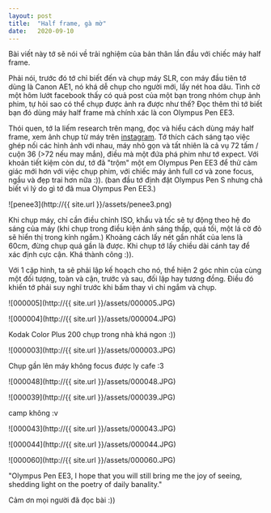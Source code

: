 ```yaml
---
layout: post
title:  "Half frame, gà mờ"
date:   2020-09-10
---
```


Bài viết này tớ sẽ nói về trải nghiệm của bản thân lần đầu với chiếc máy half frame.

Phải nói, trước đó tớ chỉ biết đến và chụp máy SLR, con máy đầu tiên tớ dùng là Canon AE1, nó khá dễ chụp cho người mới, lấy nét hoa dâu. Tình cờ một hôm lướt facebook thấy có quả post của một bạn trong nhóm chụp ảnh phim, tự hỏi sao có thể chụp được ảnh ra được như thế? Đọc thêm thì tớ biết bạn đó dùng máy half frame mà chính xác là con Olympus Pen EE3.

Thói quen, tớ la liếm research trên mạng, đọc và hiểu cách dùng máy half frame, xem ảnh chụp từ máy trên [instagram](https://www.instagram.com/explore/tags/halfframe/). Tớ thích cách sáng tạo việc ghép nối các hình ảnh với nhau, máy nhỏ gọn và tất nhiên là cả vụ 72 tấm / cuộn 36 (>72 nếu may mắn), điều mà một đứa phá phim như tớ expect. Với khoản tiết kiệm còn dư, tớ đã "trộm" một em Olympus Pen EE3 để thử cảm giác mới hơn với việc chụp phim, với chiếc máy ảnh full cơ và zone focus, ngầu và đẹp trai hơn nữa :)). (ban đầu tớ định đặt Olympus Pen S nhưng chả biết vì lý do gì tớ đã mua Olympus Pen EE3.)

![penee3](http://{{ site.url }}/assets/penee3.png)

Khi chụp máy, chỉ cần điều chỉnh ISO, khẩu và tốc sẽ tự động theo hệ đo sáng của máy (khi chụp trong điều kiện ánh sáng thấp, quá tối, một lá cờ đỏ sẽ hiển thị trong kính ngắm.) Khoảng cách lấy nét gần nhất của lens là 60cm, đừng chụp quá gần là được. Khi chụp tớ lấy chiều dài cánh tay để xác định cực cận. Khá thành công :)).

Với 1 cặp hình, ta sẽ phải lập kế hoạch cho nó, thể hiện 2 góc nhìn của cùng một đối tượng, toàn và cận, trước và sau, đối lập hay tương đồng. Điều đó khiến tớ phải suy nghĩ trước khi bấm thay vì chỉ ngắm và chụp.

![000005](http://{{ site.url }}/assets/000005.JPG)

![000004](http://{{ site.url }}/assets/000004.JPG)

Kodak Color Plus 200 chụp trong nhà khá ngon :))

![000003](http://{{ site.url }}/assets/000003.JPG)

Chụp gần lên máy không focus được ly cafe :3

![000048](http://{{ site.url }}/assets/000048.JPG)

![000039](http://{{ site.url }}/assets/000039.JPG)

camp không :v

![000043](http://{{ site.url }}/assets/000043.JPG)

![000044](http://{{ site.url }}/assets/000044.JPG)

![000060](http://{{ site.url }}/assets/000060.JPG)

"Olympus Pen EE3, I hope that you will still bring me the joy of seeing, shedding light on the poetry of daily banality."


Cảm ơn mọi người đã đọc bài :)) <i class="em em-kissing_smiling_eyes" aria-role="presentation" aria-label="KISSING FACE WITH SMILING EYES"></i>
